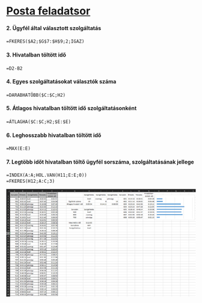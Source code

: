 # [Posta feladatsor](/3_erettsegi/2_tablazat/3_posta/feladatok.pdf)

#### 2. Ügyfél által választott szolgáltatás
```
=FKERES($A2;$G$7:$H$9;2;IGAZ)
```

#### 3. Hivatalban töltött idő
```
=D2-B2
```

#### 4. Egyes szolgáltatásokat választók száma
```
=DARABHATÖBB($C:$C;H2)
```

#### 5. Átlagos hivatalban töltött idő szolgáltatásonként
```
=ÁTLAGHA($C:$C;H2;$E:$E)
```

#### 6. Leghosszabb hivatalban töltött idő
```
=MAX(E:E)
```

#### 7. Legtöbb időt hivatalban töltő ügyfél sorszáma, szolgáltatásának jellege
```
=INDEX(A:A;HOL.VAN(H11;E:E;0))
=FKERES(H12;A:C;3)
```

![](/_assets/3_2_3.png)